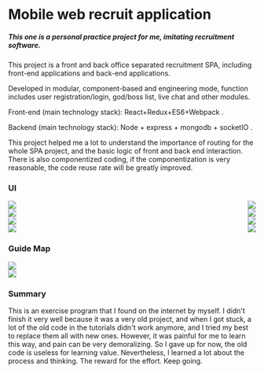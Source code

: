 # Mobile web recruit application

##### This one is a personal practice project for me, imitating recruitment software. 

This project is a front and back office separated recruitment SPA, including front-end applications and back-end applications.

Developed in modular, component-based and engineering mode, function includes user registration/login, god/boss list, live chat and other modules.

Front-end (main technology stack): React+Redux+ES6+Webpack .

Backend (main technology stack): Node + express + mongodb + socketIO .



This project helped me a lot to understand the importance of routing for the whole SPA project, and the basic logic of front and back end  interaction. There is also componentized coding, if the componentization is very reasonable, the code reuse rate will be greatly improved.

### UI

<div>     
    <img src="C:\Users\10618\Desktop\react_recruit/1.png">
    <img src="C:\Users\10618\Desktop\react_recruit/2.png" style="float:right; margin-left:10px;">
</div>

<div>     
    <img src="C:\Users\10618\Desktop\react_recruit/7.png">
    <img src="C:\Users\10618\Desktop\react_recruit/8.png" style="float:right; margin-left:10px;">
</div>





<div>     
    <img src="C:\Users\10618\Desktop\react_recruit/3.png">
    <img src="C:\Users\10618\Desktop\react_recruit/6.png" style="float:right; margin-left:10px;">
</div>



<div>     
    <img src="C:\Users\10618\Desktop\react_recruit/5.png">
    <img src="C:\Users\10618\Desktop\react_recruit/4.png" style="float:right; margin-left:10px;">
</div>



### Guide Map

<div>     
    <img src="C:\Users\10618\Desktop\react_recruit/9.png">
</div>

<div>     
    <img src="C:\Users\10618\Desktop\react_recruit/10.png">
</div>



### Summary

This is an exercise program that I found on the internet by myself. I didn't finish it very well because it was a very old project, and when I got stuck, a lot of the old code in the tutorials didn't work anymore, and I tried my best to replace them all with new ones. However, it was painful for me to learn this way, and pain can be very demoralizing. So I gave up for now, the old code is useless for learning value. Nevertheless, I learned a lot about the process and thinking. The reward for the effort. Keep going.

